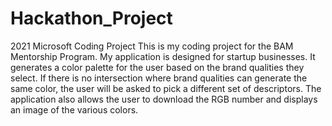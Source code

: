 # Hackathon_Project
2021 Microsoft Coding Project
This is my coding project for the BAM Mentorship Program. My application is designed for startup businesses. It generates a color palette for the user based on the brand qualities they select. If there is no intersection where brand qualities can generate the same color, the user will be asked to pick a different set of descriptors. The application also allows the user to download the RGB number and displays an image of the various colors.
